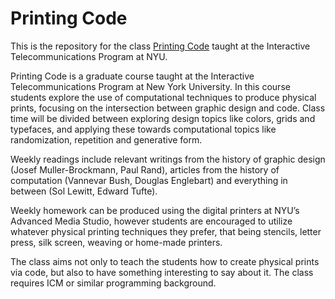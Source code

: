 Printing Code
=============

This is the repository for the class [Printing Code](http://printingcode.runemadsen.com) taught at the Interactive Telecommunications Program at NYU.

Printing Code is a graduate course taught at the Interactive Telecommunications Program at New York University. In this course students explore the use of computational techniques to produce physical prints, focusing on the intersection between graphic design and code. Class time will be divided between exploring design topics like colors, grids and typefaces, and applying these towards computational topics like randomization, repetition and generative form.

Weekly readings include relevant writings from the history of graphic design (Josef Muller-Brockmann, Paul Rand), articles from the history of computation (Vannevar Bush, Douglas Englebart) and everything in between (Sol Lewitt, Edward Tufte).

Weekly homework can be produced using the digital printers at NYU’s Advanced Media Studio, however students are encouraged to utilize whatever physical printing techniques they prefer, that being stencils, letter press, silk screen, weaving or home-made printers.

The class aims not only to teach the students how to create physical prints via code, but also to have something interesting to say about it. The class requires ICM or similar programming background.
